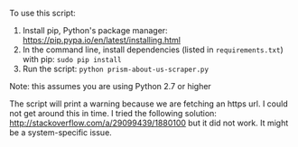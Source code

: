 To use this script:

1. Install pip, Python's package manager: https://pip.pypa.io/en/latest/installing.html
2. In the command line, install dependencies (listed in `requirements.txt`) with pip:
  `sudo pip install`
3. Run the script: `python prism-about-us-scraper.py`

Note: this assumes you are using Python 2.7 or higher

The script will print a warning because we are fetching an https url. I could not 
get around this in time. I tried the following solution: http://stackoverflow.com/a/29099439/1880100
but it did not work. It might be a system-specific issue.
